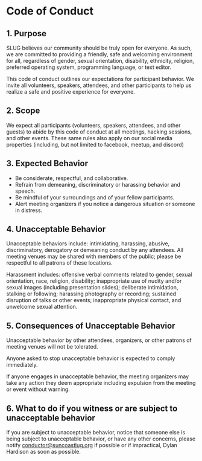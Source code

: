 # Code of Conduct

## 1. Purpose

SLUG believes our community should be truly open for everyone.
As such, we are committed to providing a friendly, safe and welcoming
environment for all, regardless of gender, sexual orientation, disability,
ethnicity, religion, preferred operating system, programming language, or text
editor.

This code of conduct outlines our expectations for participant behavior. We
invite all volunteers, speakers, attendees, and other participants to help us
realize a safe and positive experience for everyone.

## 2. Scope

We expect all participants (volunteers, speakers, attendees, and other guests)
to abide by this code of conduct at all meetings, hacking sessions, and other
events. These same rules also apply on our social media properties (including,
but not limited to facebook, meetup, and discord)

## 3. Expected Behavior

  * Be considerate, respectful, and collaborative.
  * Refrain from demeaning, discriminatory or harassing behavior and speech.
  * Be mindful of your surroundings and of your fellow participants.
  * Alert meeting organizers if you notice a dangerous situation or someone in distress.

## 4. Unacceptable Behavior

Unacceptable behaviors include: intimidating, harassing, abusive,
discriminatory, derogatory or demeaning conduct by any attendees. All meeting
venues may be shared with members of the public; please be respectful to all
patrons of these locations.

Harassment includes: offensive verbal comments related to gender, sexual
orientation, race, religion, disability; inappropriate use of nudity and/or
sexual images (including presentation slides); deliberate intimidation,
stalking or following; harassing photography or recording; sustained
disruption of talks or other events; inappropriate physical contact, and
unwelcome sexual attention.

## 5. Consequences of Unacceptable Behavior

Unacceptable behavior by other attendees, organizers, or other patrons of
meeting venues will not be tolerated.

Anyone asked to stop unacceptable behavior is expected to comply immediately.

If anyone engages in unacceptable behavior, the meeting organizers may take
any action they deem appropriate including expulsion from the meeting or event
without warning.

## 6. What to do if you witness or are subject to unacceptable behavior

If you are subject to unacceptable behavior, notice that someone else is being
subject to unacceptable behavior, or have any other concerns, please notify
[conductor@suncoastlug.org](mailto:conductor@suncoastlug.org) if possible or if impractical, Dylan
Hardison as soon as possible.
